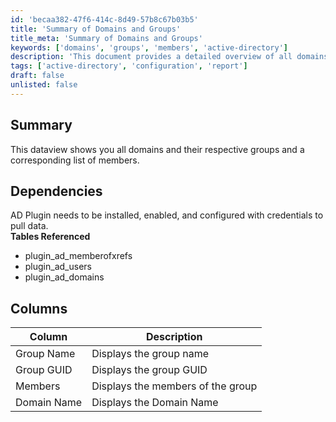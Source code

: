 ```yaml
---
id: 'becaa382-47f6-414c-8d49-57b8c67b03b5'
title: 'Summary of Domains and Groups'
title_meta: 'Summary of Domains and Groups'
keywords: ['domains', 'groups', 'members', 'active-directory']
description: 'This document provides a detailed overview of all domains, their respective groups, and the corresponding list of members. It outlines the dependencies required for data retrieval and describes the structure of the data presented in the dataview.'
tags: ['active-directory', 'configuration', 'report']
draft: false
unlisted: false
---
```

## Summary

This dataview shows you all domains and their respective groups and a corresponding list of members. 

## Dependencies

AD Plugin needs to be installed, enabled, and configured with credentials to pull data.  
**Tables Referenced**  
- plugin_ad_memberofxrefs  
- plugin_ad_users  
- plugin_ad_domains  

## Columns

| Column        | Description                        |
|---------------|------------------------------------|
| Group Name    | Displays the group name            |
| Group GUID    | Displays the group GUID            |
| Members       | Displays the members of the group   |
| Domain Name   | Displays the Domain Name           |







